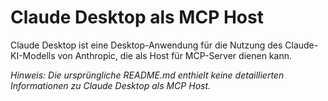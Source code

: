 # Claude Desktop als MCP Host

Claude Desktop ist eine Desktop-Anwendung für die Nutzung des Claude-KI-Modells von Anthropic, die als Host für MCP-Server dienen kann.

*Hinweis: Die ursprüngliche README.md enthielt keine detaillierten Informationen zu Claude Desktop als MCP Host.* 